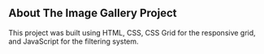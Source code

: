 ## About The Image Gallery Project

This project was built using HTML, CSS, CSS Grid for the responsive grid, and JavaScript for the filtering system.
